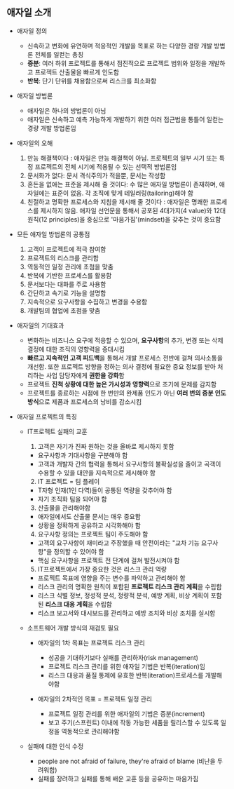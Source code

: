 ## 애자일 소개

- 애자일 정의
  - 신속하고 변화에 유연하며 적응적인 개발을 목표로 하는 다양한 경량 개발 방법론 전체를 일컫는 총칭
  - **증분**: 여러 하위 프로젝트를 통해서 점진적으로 프로젝트 범위와 일정을 개발하고 프로젝트 산출물을 빠르게 인도함
  - **반복**: 단기 단위를 채용함으로써 리스크를 최소화함
- 애자일 방법론
  - 애자일은 하나의 방법론이 아님
  - 애자일은 신속하고 예측 가능하게 개발하기 위한 여러 접근법을 통틀어 일컫는 경량 개발 방법론임
- 애자일의 오해
  1. 만능 해결책이다 : 애자일은 만능 해결책이 아님. 프로젝트의 일부 시기 또는 특정 프로젝트의 전체 시기에 적용될 수 있는 선택적 방법론임
  2. 문서화가 없다: 문서 격식주의가 적을뿐, 문서는 작성함
  3. 혼돈을 없애는 표준을 제시해 줄 것이다: 수 많은 애자일 방법론이 존재하며, 애자일에는 표준이 없음. 각 조직에 맞게 테일러링(tailoring)해야 함
  4. 친절하고 명확한 프로세스와 지침을 제시해 줄 것이다 : 애자일은 명쾌한 프로세스를 제시하지 않음. 애자일 선언문을 통해서 공포된 4대가지(4 value)와 12대 원칙(12 principles)을 중심으로 '마음가짐'(mindset)을 갖추는 것이 중요함
- 모든 애자일 방법론의 공통점
  1. 고객이 프로젝트에 적극 참여함
  2. 프로젝트의 리스크를 관리함
  3. 역동적인 일정 관리에 초첨을 맞춤
  4. 반복에 기반한 프로세스를 활용함
  5. 문서보다는 대화를 주로 사용함
  6. 간단하고 속기로 기능을 설명함
  7. 지속적으로 요구사항을 수집하고 변경을 수용함
  8. 개발팀의 협업에 초점을 맞춤
- 애자일의 기대효과
  - 변화하는 비즈니스 요구에 적응할 수 있으며, **요구사항**의 추가, 변경 또는 삭제 결정에 대한 조직의 영향력을 증대시킴
  - **빠르고 지속적인 고객 피드백**을 통해서 개발 프로세스 전반에 걸쳐 의사소통을 개선함. 또한 프로젝트 방향을 정하는 의사 결정에 필요한 중요 정보를 받아 처리하는 사업 담당자에게 **권한을 강화**함
  - 프로젝트 **진척 상황에 대한 높은 가시성과 영향력**으로 조기에 문제를 감지함
  - 프로젝트를 종료하는 시점에 한 번만의 완제품 인도가 아닌 **여러 번의 증분 인도 방식**으로 제품과 프로세스의 낭비를 감소시킴

- 애자일 프로젝트의 특징

  - IT프로젝트 실패의 교훈

    1. 고객은 자기가 진짜 원하는 것을 올바로 제시하지 못함

    - 요구사항과 기대사항을 구분해야 함
    - 고객과 개발자 간의 협력을 통해서 요구사항의 불확실성을 줄이고 곡객이 수용할 수 있을 대안을 지속적으로 제시해야 함

    2. IT 프로젝트 = 팀 플레이

    - T자형 인재(1인 다역)들이 공통된 역량을 갖추어야 함
    - 자기 조직화 팀을 되어야 함

    3. 산출물을 관리해야함

    - 애자일에서도 산출물 문서는 매우 중요함
    - 상황을 정확하게 공유하고 시각화해야 함

    4. 요구사항 정의는 프로젝트 팀이 주도해야 함

    - 고객의 요구사항이 재미라고 주장했을 때 안전이라는 "교차 기능 요구사항"을 정의할 수 있어야 함
    - 핵심 요구사항을 프로젝트 전 단계에 걸쳐 발전시켜야 함 

    5. IT프로젝트에서 가장 중요한 것은 리스크 관리 역량

    - 프로젝트 목표에 영향을 주는 변수를 파악하고 관리해야 함
    - 리스크 관리의 명확한 원칙이 포함된 **프로젝트 리스크 관리 계획**을 수립함
    - 리스크 식별 정보, 정성적 분석, 정량적 분석, 예방 계획, 비상 계획이 포함된 **리스크 대응 계획**을 수립함
    - 리스크 보고서와 대시보드를 관리하고 예방 조치와 비상 조치를 실시함

  - 소프트웨어 개발 방식의 재검토 필요

    - 애자일의 1차 목표는 프로젝트 리스크 관리
      - 성공을 기대하기보다 실패를 관리하자(risk management)
      - 프로젝트 리스크 관리를 위한 애자일 기법은 반복(iteration)임
      - 리스크 대응과 품질 통제에 유효한 반복(iteration)프로세스를 개발해야함

    - 애자일의 2차적인 목표 = 프로젝트 일정 관리
      - 프로젝트 일정 관리를 위한 애자일의 기법은 증분(increment)
      - 보고 주기(스프린트) 이내에 작동 가능한 세품을 릴리스할 수 있도록 일정을 역동적으로 관리해야함

  - 실패에 대한 인식 수정

    - people are not afraid of failure, they're afraid of blame (비난을 두려워함)
    - 실패를 장려하고 실패를 통해 배운 교훈 등을 공유하는 마음가짐